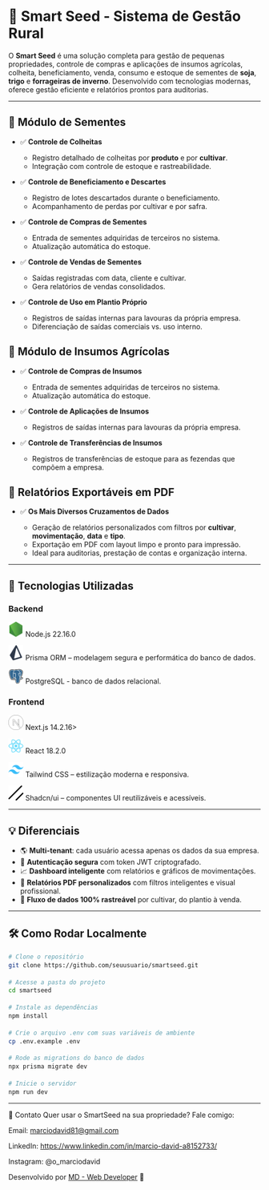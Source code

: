 # 🌱 Smart Seed - Sistema de Gestão Rural

O **Smart Seed** é uma solução completa para gestão de pequenas propriedades, controle de compras e aplicações de insumos agrícolas, colheita, beneficiamento, venda, consumo e estoque de sementes de **soja**, **trigo** e **forrageiras de inverno**. Desenvolvido com tecnologias modernas, oferece gestão eficiente e relatórios prontos para auditorias.

---

## 🚀 Módulo de Sementes

* ✅ **Controle de Colheitas**

  * Registro detalhado de colheitas por **produto** e por **cultivar**.
  * Integração com controle de estoque e rastreabilidade.

* ✅ **Controle de Beneficiamento e Descartes**

  * Registro de lotes descartados durante o beneficiamento.
  * Acompanhamento de perdas por cultivar e por safra.

* ✅ **Controle de Compras de Sementes**

  * Entrada de sementes adquiridas de terceiros no sistema.
  * Atualização automática do estoque.

* ✅ **Controle de Vendas de Sementes**

  * Saídas registradas com data, cliente e cultivar.
  * Gera relatórios de vendas consolidados.

* ✅ **Controle de Uso em Plantio Próprio**

  * Registros de saídas internas para lavouras da própria empresa.
  * Diferenciação de saídas comerciais vs. uso interno.


## 🚀 Módulo de Insumos Agrícolas

* ✅ **Controle de Compras de Insumos**

  * Entrada de sementes adquiridas de terceiros no sistema.
  * Atualização automática do estoque.

* ✅ **Controle de Aplicações de Insumos**

  * Registros de saídas internas para lavouras da própria empresa.

* ✅ **Controle de Transferências de Insumos**

  * Registros de transferências de estoque para as fezendas que compõem a empresa.

## 🚀 Relatórios Exportáveis em PDF

* ✅ **Os Mais Diversos Cruzamentos de Dados**

  * Geração de relatórios personalizados com filtros por **cultivar**, **movimentação**, **data** e **tipo**.
  * Exportação em PDF com layout limpo e pronto para impressão.
  * Ideal para auditorias, prestação de contas e organização interna.

---

## 🧱 Tecnologias Utilizadas

### Backend


<img src="./public/icons/node.svg" width="30" height="30"/> Node.js 22.16.0


<img src="./public/icons/prisma.svg" width="30" height="30"/> Prisma ORM – modelagem segura e performática do banco de dados.

<img src="./public/icons/postgre.svg" width="30" height="30"/> PostgreSQL - banco de dados relacional.

### Frontend

<img src="./public/icons/next.svg" width="30" height="30"/> Next.js 14.2.16>

<img src="./public//icons//react.svg" width="30" height="30"/> React 18.2.0

<img src="./public/icons/tailwindcss.svg" width="30" height="30"/> Tailwind CSS – estilização moderna e responsiva.

<img src="./public/icons/shadcnui.svg" width="30" height="30"/> Shadcn/ui – componentes UI reutilizáveis e acessíveis.

---

## 💡 Diferenciais

* 🌎 **Multi-tenant**: cada usuário acessa apenas os dados da sua empresa.
* 🔐 **Autenticação segura** com token JWT criptografado.
* 📈 **Dashboard inteligente** com relatórios e gráficos de movimentações.
* 🧾 **Relatórios PDF personalizados** com filtros inteligentes e visual profissional.
* 🔄 **Fluxo de dados 100% rastreável** por cultivar, do plantio à venda.

---

## 🛠️ Como Rodar Localmente

```bash
# Clone o repositório
git clone https://github.com/seuusuario/smartseed.git

# Acesse a pasta do projeto
cd smartseed

# Instale as dependências
npm install

# Crie o arquivo .env com suas variáveis de ambiente
cp .env.example .env

# Rode as migrations do banco de dados
npx prisma migrate dev

# Inicie o servidor
npm run dev
```

---

📩 Contato
Quer usar o SmartSeed na sua propriedade? Fale comigo:

Email: marciodavid81@gmail.com

LinkedIn: https://www.linkedin.com/in/marcio-david-a8152733/

Instagram: @o_marciodavid

Desenvolvido por [MD - Web Developer](https://md-webdeveloper.vercel.app/) 🤝
